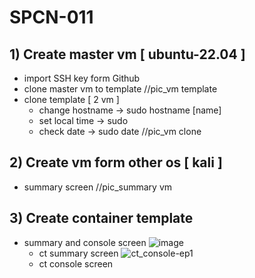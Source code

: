 # SPCN-011

## 1) Create master vm [ ubuntu-22.04 ]
 * import SSH key form Github
 * clone master vm to template
        //pic_vm template
 * clone template [ 2 vm ]
    * change hostname -> sudo hostname [name]
    * set local time -> sudo
    * check date -> sudo date
        //pic_vm clone
## 2) Create vm form other os [ kali ]
 * summary screen
        //pic_summary vm
## 3) Create container template
 * summary and console screen
    ![image](https://user-images.githubusercontent.com/104758471/205685707-f4abf247-aca5-4d64-a955-552270bb5710.png)
    * ct summary screen
    ![ct_console-ep1](https://user-images.githubusercontent.com/104758471/205689184-0b5bc6d6-7793-4d41-bd1d-92ffbe941108.png)
    * ct console screen
